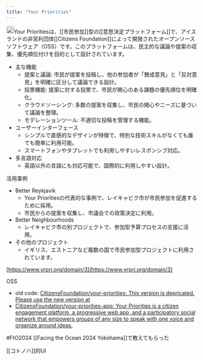 ```yaml
---
title: "Your Priorities"
---
```


<img src='https://scrapbox.io/api/pages/nishio/gpt/icon' alt='gpt.icon' height="19.5"/>Your Prioritiesは、[[市民参加]]型の[[意思決定プラットフォーム]]で、アイスランドの非営利団体[[Citizens Foundation]]によって開発されたオープンソースソフトウェア（OSS）です。このプラットフォームは、民主的な議論や提案の収集、優先順位付けを目的として設計されています。
- 主な機能
    - 提案と議論: 市民が提案を投稿し、他の参加者が「賛成意見」と「反対意見」を明確に区分して議論できる設計。
    - 投票機能: 提案に対する投票で、市民が関心のある課題の優先順位を明確化。
    - クラウドソーシング: 多数の提案を収集し、市民の関心やニーズに基づいて議論を整理。
    - モデレーションツール: 不適切な投稿を管理する機能。
- ユーザーインターフェース
    - シンプルで直感的なデザインが特徴で、特別な技術スキルがなくても誰でも簡単に利用可能。
    - スマートフォンやタブレットでも利用しやすいレスポンシブ対応。
- 多言語対応
    - 英語以外の言語にも対応可能で、国際的に利用しやすい設計。

活用事例
- Better Reykjavik
    - Your Prioritiesの代表的な事例で、レイキャビク市が市民参加を促進するために採用。
    - 市民からの提案を収集し、市議会での政策決定に利用。
- Better Neighbourhoods
    - レイキャビク市の別プロジェクトで、参加型予算プロセスの支援に活用。
- その他のプロジェクト
    - イギリス、エストニアなど複数の国で市民参加型プロジェクトに利用されています。


[https://www.yrpri.org/domain/3](https://www.yrpri.org/domain/3)

OSS
- old code: [CitizensFoundation/your-priorities: This version is depricated. Please use the new version at](https://github.com/CitizensFoundation/your-priorities?tab=readme-ov-file)
- [CitizensFoundation/your-priorities-app: Your Priorities is a citizen engagement platform, a progressive web app, and a participatory social network that empowers groups of any size to speak with one voice and organize around ideas.](https://github.com/CitizensFoundation/your-priorities-app)


#FtO2024
[[Facing the Ocean 2024 Yokohama]]で教えてもらった

[[コトノハ]]的UI
